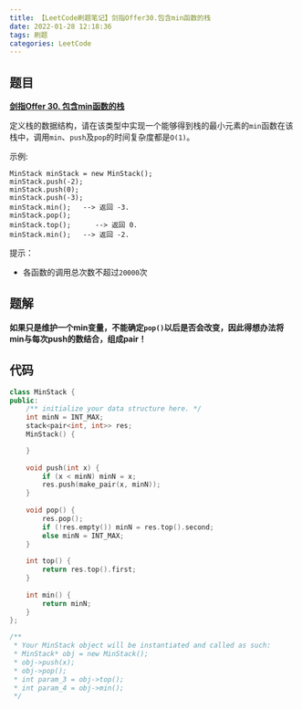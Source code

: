 ```yaml
---
title: 【LeetCode刷题笔记】剑指Offer30.包含min函数的栈
date: 2022-01-28 12:18:36
tags: 刷题
categories: LeetCode
---
```

题目
---
[**剑指Offer 30. 包含min函数的栈**](https://leetcode-cn.com/problems/bao-han-minhan-shu-de-zhan-lcof/)

定义栈的数据结构，请在该类型中实现一个能够得到栈的最小元素的`min`函数在该栈中，调用`min`、`push`及`pop`的时间复杂度都是`O(1)`。

示例:
```
MinStack minStack = new MinStack();
minStack.push(-2);
minStack.push(0);
minStack.push(-3);
minStack.min();   --> 返回 -3.
minStack.pop();
minStack.top();      --> 返回 0.
minStack.min();   --> 返回 -2.
```

提示：
* 各函数的调用总次数不超过`20000`次
<!--more-->

题解
---
**如果只是维护一个min变量，不能确定`pop()`以后是否会改变，因此得想办法将min与每次push的数结合，组成pair！**

代码
---
```cpp
class MinStack {
public:
    /** initialize your data structure here. */
    int minN = INT_MAX;
    stack<pair<int, int>> res;
    MinStack() {

    }
    
    void push(int x) {
        if (x < minN) minN = x;
        res.push(make_pair(x, minN));
    }
    
    void pop() {
        res.pop();
        if (!res.empty()) minN = res.top().second;
        else minN = INT_MAX;
    }
    
    int top() {
        return res.top().first;
    }
    
    int min() {
        return minN;
    }
};

/**
 * Your MinStack object will be instantiated and called as such:
 * MinStack* obj = new MinStack();
 * obj->push(x);
 * obj->pop();
 * int param_3 = obj->top();
 * int param_4 = obj->min();
 */
```
